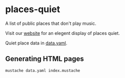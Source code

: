 # places-quiet

A list of public places that don't play music.

Visit our [website](placesquiet.com) for an elegent display of places quiet.

Quiet place data in [data.yaml](data.yaml).

## Generating HTML pages

```
mustache data.yaml index.mustache
```
